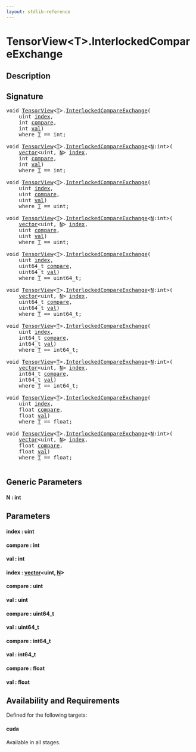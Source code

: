 ```yaml
---
layout: stdlib-reference
---
```


# TensorView\<T\>\.InterlockedCompareExchange

## Description





## Signature 

<pre>
<span class="code_keyword">void</span> <a href="index.md" class="code_type">TensorView</a>&lt;<a href="index.md#typeparam-T" class="code_type">T</a>&gt;.<a href="interlockedcompareexchange-0bi.md">InterlockedCompareExchange</a>(
    <span class="code_keyword">uint</span> <a href="interlockedcompareexchange-0bi.md#decl-index" class="code_param">index</a>,
    <span class="code_keyword">int</span> <a href="interlockedcompareexchange-0bi.md#decl-compare" class="code_param">compare</a>,
    <span class="code_keyword">int</span> <a href="interlockedcompareexchange-0bi.md#decl-val" class="code_param">val</a>)
    <span class='code_keyword'>where</span> <a href="index.md#typeparam-T" class="code_type">T</a> == <span class="code_keyword">int</span>;

<span class="code_keyword">void</span> <a href="index.md" class="code_type">TensorView</a>&lt;<a href="index.md#typeparam-T" class="code_type">T</a>&gt;.<a href="interlockedcompareexchange-0bi.md">InterlockedCompareExchange</a>&lt;<a href="interlockedcompareexchange-0bi.md#decl-N" class="code_var">N</a>:<span class="code_keyword">int</span>&gt;(
    <a href="../vector/index.md" class="code_type">vector</a>&lt;<span class="code_keyword">uint</span>, <a href="interlockedcompareexchange-0bi.md#decl-N" class="code_var">N</a>&gt; <a href="interlockedcompareexchange-0bi.md#decl-index" class="code_param">index</a>,
    <span class="code_keyword">int</span> <a href="interlockedcompareexchange-0bi.md#decl-compare" class="code_param">compare</a>,
    <span class="code_keyword">int</span> <a href="interlockedcompareexchange-0bi.md#decl-val" class="code_param">val</a>)
    <span class='code_keyword'>where</span> <a href="index.md#typeparam-T" class="code_type">T</a> == <span class="code_keyword">int</span>;

<span class="code_keyword">void</span> <a href="index.md" class="code_type">TensorView</a>&lt;<a href="index.md#typeparam-T" class="code_type">T</a>&gt;.<a href="interlockedcompareexchange-0bi.md">InterlockedCompareExchange</a>(
    <span class="code_keyword">uint</span> <a href="interlockedcompareexchange-0bi.md#decl-index" class="code_param">index</a>,
    <span class="code_keyword">uint</span> <a href="interlockedcompareexchange-0bi.md#decl-compare" class="code_param">compare</a>,
    <span class="code_keyword">uint</span> <a href="interlockedcompareexchange-0bi.md#decl-val" class="code_param">val</a>)
    <span class='code_keyword'>where</span> <a href="index.md#typeparam-T" class="code_type">T</a> == <span class="code_keyword">uint</span>;

<span class="code_keyword">void</span> <a href="index.md" class="code_type">TensorView</a>&lt;<a href="index.md#typeparam-T" class="code_type">T</a>&gt;.<a href="interlockedcompareexchange-0bi.md">InterlockedCompareExchange</a>&lt;<a href="interlockedcompareexchange-0bi.md#decl-N" class="code_var">N</a>:<span class="code_keyword">int</span>&gt;(
    <a href="../vector/index.md" class="code_type">vector</a>&lt;<span class="code_keyword">uint</span>, <a href="interlockedcompareexchange-0bi.md#decl-N" class="code_var">N</a>&gt; <a href="interlockedcompareexchange-0bi.md#decl-index" class="code_param">index</a>,
    <span class="code_keyword">uint</span> <a href="interlockedcompareexchange-0bi.md#decl-compare" class="code_param">compare</a>,
    <span class="code_keyword">uint</span> <a href="interlockedcompareexchange-0bi.md#decl-val" class="code_param">val</a>)
    <span class='code_keyword'>where</span> <a href="index.md#typeparam-T" class="code_type">T</a> == <span class="code_keyword">uint</span>;

<span class="code_keyword">void</span> <a href="index.md" class="code_type">TensorView</a>&lt;<a href="index.md#typeparam-T" class="code_type">T</a>&gt;.<a href="interlockedcompareexchange-0bi.md">InterlockedCompareExchange</a>(
    <span class="code_keyword">uint</span> <a href="interlockedcompareexchange-0bi.md#decl-index" class="code_param">index</a>,
    uint64_t <a href="interlockedcompareexchange-0bi.md#decl-compare" class="code_param">compare</a>,
    uint64_t <a href="interlockedcompareexchange-0bi.md#decl-val" class="code_param">val</a>)
    <span class='code_keyword'>where</span> <a href="index.md#typeparam-T" class="code_type">T</a> == uint64_t;

<span class="code_keyword">void</span> <a href="index.md" class="code_type">TensorView</a>&lt;<a href="index.md#typeparam-T" class="code_type">T</a>&gt;.<a href="interlockedcompareexchange-0bi.md">InterlockedCompareExchange</a>&lt;<a href="interlockedcompareexchange-0bi.md#decl-N" class="code_var">N</a>:<span class="code_keyword">int</span>&gt;(
    <a href="../vector/index.md" class="code_type">vector</a>&lt;<span class="code_keyword">uint</span>, <a href="interlockedcompareexchange-0bi.md#decl-N" class="code_var">N</a>&gt; <a href="interlockedcompareexchange-0bi.md#decl-index" class="code_param">index</a>,
    uint64_t <a href="interlockedcompareexchange-0bi.md#decl-compare" class="code_param">compare</a>,
    uint64_t <a href="interlockedcompareexchange-0bi.md#decl-val" class="code_param">val</a>)
    <span class='code_keyword'>where</span> <a href="index.md#typeparam-T" class="code_type">T</a> == uint64_t;

<span class="code_keyword">void</span> <a href="index.md" class="code_type">TensorView</a>&lt;<a href="index.md#typeparam-T" class="code_type">T</a>&gt;.<a href="interlockedcompareexchange-0bi.md">InterlockedCompareExchange</a>(
    <span class="code_keyword">uint</span> <a href="interlockedcompareexchange-0bi.md#decl-index" class="code_param">index</a>,
    int64_t <a href="interlockedcompareexchange-0bi.md#decl-compare" class="code_param">compare</a>,
    int64_t <a href="interlockedcompareexchange-0bi.md#decl-val" class="code_param">val</a>)
    <span class='code_keyword'>where</span> <a href="index.md#typeparam-T" class="code_type">T</a> == int64_t;

<span class="code_keyword">void</span> <a href="index.md" class="code_type">TensorView</a>&lt;<a href="index.md#typeparam-T" class="code_type">T</a>&gt;.<a href="interlockedcompareexchange-0bi.md">InterlockedCompareExchange</a>&lt;<a href="interlockedcompareexchange-0bi.md#decl-N" class="code_var">N</a>:<span class="code_keyword">int</span>&gt;(
    <a href="../vector/index.md" class="code_type">vector</a>&lt;<span class="code_keyword">uint</span>, <a href="interlockedcompareexchange-0bi.md#decl-N" class="code_var">N</a>&gt; <a href="interlockedcompareexchange-0bi.md#decl-index" class="code_param">index</a>,
    int64_t <a href="interlockedcompareexchange-0bi.md#decl-compare" class="code_param">compare</a>,
    int64_t <a href="interlockedcompareexchange-0bi.md#decl-val" class="code_param">val</a>)
    <span class='code_keyword'>where</span> <a href="index.md#typeparam-T" class="code_type">T</a> == int64_t;

<span class="code_keyword">void</span> <a href="index.md" class="code_type">TensorView</a>&lt;<a href="index.md#typeparam-T" class="code_type">T</a>&gt;.<a href="interlockedcompareexchange-0bi.md">InterlockedCompareExchange</a>(
    <span class="code_keyword">uint</span> <a href="interlockedcompareexchange-0bi.md#decl-index" class="code_param">index</a>,
    <span class="code_keyword">float</span> <a href="interlockedcompareexchange-0bi.md#decl-compare" class="code_param">compare</a>,
    <span class="code_keyword">float</span> <a href="interlockedcompareexchange-0bi.md#decl-val" class="code_param">val</a>)
    <span class='code_keyword'>where</span> <a href="index.md#typeparam-T" class="code_type">T</a> == <span class="code_keyword">float</span>;

<span class="code_keyword">void</span> <a href="index.md" class="code_type">TensorView</a>&lt;<a href="index.md#typeparam-T" class="code_type">T</a>&gt;.<a href="interlockedcompareexchange-0bi.md">InterlockedCompareExchange</a>&lt;<a href="interlockedcompareexchange-0bi.md#decl-N" class="code_var">N</a>:<span class="code_keyword">int</span>&gt;(
    <a href="../vector/index.md" class="code_type">vector</a>&lt;<span class="code_keyword">uint</span>, <a href="interlockedcompareexchange-0bi.md#decl-N" class="code_var">N</a>&gt; <a href="interlockedcompareexchange-0bi.md#decl-index" class="code_param">index</a>,
    <span class="code_keyword">float</span> <a href="interlockedcompareexchange-0bi.md#decl-compare" class="code_param">compare</a>,
    <span class="code_keyword">float</span> <a href="interlockedcompareexchange-0bi.md#decl-val" class="code_param">val</a>)
    <span class='code_keyword'>where</span> <a href="index.md#typeparam-T" class="code_type">T</a> == <span class="code_keyword">float</span>;

</pre>

## Generic Parameters

####  <a id="decl-N"></a>N  : int

## Parameters

####  <a id="decl-index"></a>index  : uint
####  <a id="decl-compare"></a>compare  : int
####  <a id="decl-val"></a>val  : int
####  <a id="decl-index"></a>index  : [vector](../vector/index.md)\<uint, [N](../vector/index.md#decl-N)\>
####  <a id="decl-compare"></a>compare  : uint
####  <a id="decl-val"></a>val  : uint
####  <a id="decl-compare"></a>compare  : uint64\_t
####  <a id="decl-val"></a>val  : uint64\_t
####  <a id="decl-compare"></a>compare  : int64\_t
####  <a id="decl-val"></a>val  : int64\_t
####  <a id="decl-compare"></a>compare  : float
####  <a id="decl-val"></a>val  : float

## Availability and Requirements

Defined for the following targets:

#### cuda
Available in all stages.




<script>
// Fix .md links to .html when on ReadTheDocs
if (window.location.hostname.includes('readthedocs') || 
    window.location.hostname.includes('rtfd.io')) {
  document.addEventListener('DOMContentLoaded', function() {
    const links = document.querySelectorAll('a');
    links.forEach(link => {
      if (link.getAttribute('href') && link.getAttribute('href').endsWith('.md')) {
        link.href = link.href.replace(/\.md($|#|\?)/, '.html$1');
      }
    });
  });
}
</script>
